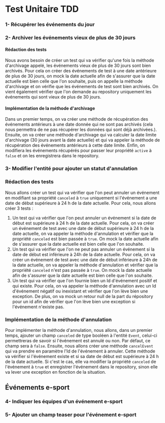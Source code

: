 # Test Unitaire TDD #

### 1- Récupérer les événements du jour ###

### 2- Archiver les événements vieux de plus de 30 jours ###

#### Rédaction des tests ####

Nous avons besoin de créer un test qui va vérifier qu'une fois la méthode d'archivage appelé, les événements vieux de plus de 30 jours sont bien archivés.
Pour cela on créer des événements de test à une date antérieure de plus de 30 jours, on mock la date actuelle afin de s'assurer que la date actuelle est bien celle que l'on souhaite, puis on appelle la méthode d'archivage et on vérifie que les événements de test sont bien archivés.
On vient également vérifier que l'on demande au repository uniquement les événements qui sont vieux de plus de 30 jours.

#### Implémentation de la méthode d'archivage ####

Dans un premier temps, on va créer une méthode de récupération des événements antérieurs à une date donnée qui ne sont pas archivés (cela nous permettra de ne pas récupérer les données qui sont déjà archivées.).
Ensuite, on va créer une méthode d'archivage qui va calculer la date limite d'archivage (30 jours avant la date actuelle) et qui va appeler la méthode de récupération des événements antérieurs à cette date limite. Enfin, on modifiera les événements récupérés pour passer leur propriété `active` à `false` et on les enregistrera dans le repository.

### 3- Modifier l'entité pour ajouter un statut d'annulation ###

### Rédaction des tests ###

Nous allons créer un test qui va vérifier que l'on peut annuler un événement en modifiant sa propriété `canceled` à `true` uniquement si l'événement a une date de début supérieure à 24 h de la date actuelle. Pour cela, nous allons créer 3 tests :
1. Un test qui va vérifier que l'on peut annuler un événement si la date de début est supérieure à 24 h de la date actuelle. Pour cela, on va créer un événement de test avec une date de début supérieure à 24 h de la date actuelle, on va appeler la méthode d'annulation et vérifier que la propriété `canceled` est bien passée à `true`. On mock la date actuelle afin de s'assurer que la date actuelle est bien celle que l'on souhaite.
2. Un test qui va vérifier que l'on ne peut pas annuler un événement si la date de début est inférieure à 24h de la date actuelle. Pour cela, on va créer un événement de test avec une date de début inférieure à 24h de la date actuelle, on va appeler la méthode d'annulation et vérifier que la propriété `canceled` n'est pas passée à `true`. On mock la date actuelle afin de s'assurer que la date actuelle est bien celle que l'on souhaite.
3. Un test qui va vérifier que l'on fournie bien un Id d'événement positif et qui existe. Pour cela, on va appeler la méthode d'annulation avec un Id d'événement négatif ou inexistant et vérifier que l'on lève bien une exception. De plus, on va mock un retour null de la part du répository pour un id afin de vérifier que l'on lève bien une exception si l'événement n'existe pas.

### Implémentation de la méthode d'annulation ###

Pour implémenter la méthode d'annulation, nous allons, dans un premier temps, ajouter un champ `canceled` de type booléen à l'entité `Event`, celui-ci permettreras de savoir si l'événement est annulé ou non. Par défaut, ce champ sera à `false`. Ensuite, nous allons créer une méthode `cancelEvent` qui va prendre en paramètre l'Id de l'événement à annuler. Cette méthode va vérifier si l'événement existe et si sa date de début est supérieure à 24 h de la date actuelle. Si c'est le cas, elle va modifier la propriété `canceled` de l'événement à `true` et enregistrer l'événement dans le repository, sinon elle va lever une exception en fonction de la situation.

## Événements e-sport ##

### 4- Indiquer les équipes d'un événement e-sport ###

### 5- Ajouter un champ teaser pour l'événement e-sport ###
